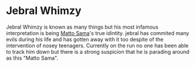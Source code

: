 # Jebral Whimzy

Jebral Whimzy is known as many things but his most infamous interpretation is being [Matto Sama](https://matto-sama.neocities.org/wiki#Matto_Sama)'s true idintity. jebral has commited many evils during his life and has gotten away with it too despite of the intervention of nosey teenagers. Currently on the run no one has been able to track him down but there is a strong suspicion that he is parading around as this "Matto Sama".